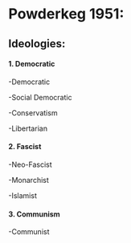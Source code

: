 # Powderkeg 1951:

## Ideologies:

#### 1. Democratic

-Democratic

-Social Democratic

-Conservatism

-Libertarian


#### 2. Fascist
-Neo-Fascist

-Monarchist

-Islamist


#### 3. Communism

-Communist


